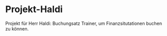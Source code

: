 # Projekt-Haldi
Projekt für Herr Haldi: Buchungsatz Trainer, um Finanzsitutationen buchen zu können.
